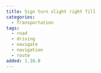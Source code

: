 ```yaml
---
title: Sign turn slight right fill
categories:
  - Transportation
tags:
  - road
  - driving
  - navigate
  - navigation
  - route
added: 1.10.0
---
```

